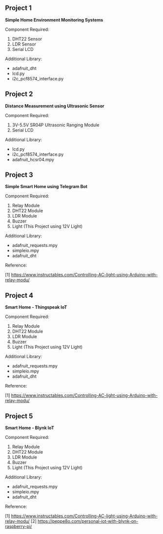 ## Project 1
<p><b>Simple Home Environment Monitoring Systems</b></p>
Component Required:

1. DHT22 Sensor
2. LDR Sensor
3. Serial LCD

Additional Library:
- adafruit_dht
- lcd.py
- i2c_pcf8574_interface.py

## Project 2
<p><b>Distance Measurement using Ultrasonic Sensor</b></p>
Component Required:

1. 3V-5.5V SR04P Ultrasonic Ranging Module
2. Serial LCD

Additional Library:
- lcd.py
- i2c_pcf8574_interface.py
- adafruit_hcsr04.mpy 
    
## Project 3
<p><b>Simple Smart Home using Telegram Bot</b></p>
Component Required:

1. Relay Module
2. DHT22 Module
3. LDR Module
4. Buzzer
5. Light (This Project using 12V Light)

Additional Library:
- adafruit_requests.mpy
- simpleio.mpy
- adafruit_dht

Reference:

[1] https://www.instructables.com/Controlling-AC-light-using-Arduino-with-relay-modu/

## Project 4
<p><b>Smart Home - Thingspeak IoT</b></p>
Component Required:

1. Relay Module
2. DHT22 Module
3. LDR Module
4. Buzzer
5. Light (This Project using 12V Light)

Additional Library:
- adafruit_requests.mpy
- simpleio.mpy
- adafruit_dht

Reference:

[1] https://www.instructables.com/Controlling-AC-light-using-Arduino-with-relay-modu/

## Project 5
<p><b>Smart Home - Blynk IoT</b></p>
Component Required:

1. Relay Module
2. DHT22 Module
3. LDR Module
4. Buzzer
5. Light (This Project using 12V Light)

Additional Library:
- adafruit_requests.mpy
- simpleio.mpy
- adafruit_dht

Reference:

[1] https://www.instructables.com/Controlling-AC-light-using-Arduino-with-relay-modu/
[2] https://peppe8o.com/personal-iot-with-blynk-on-raspberry-pi/
